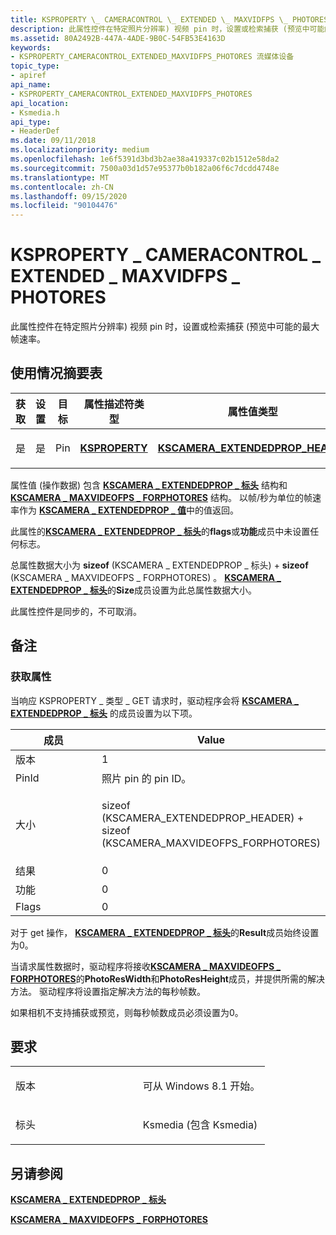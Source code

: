 ```yaml
---
title: KSPROPERTY \_ CAMERACONTROL \_ EXTENDED \_ MAXVIDFPS \_ PHOTORES
description: 此属性控件在特定照片分辨率) 视频 pin 时，设置或检索捕获 (预览中可能的最大帧速率。
ms.assetid: 80A2492B-447A-4ADE-9B0C-54FB53E4163D
keywords:
- KSPROPERTY_CAMERACONTROL_EXTENDED_MAXVIDFPS_PHOTORES 流媒体设备
topic_type:
- apiref
api_name:
- KSPROPERTY_CAMERACONTROL_EXTENDED_MAXVIDFPS_PHOTORES
api_location:
- Ksmedia.h
api_type:
- HeaderDef
ms.date: 09/11/2018
ms.localizationpriority: medium
ms.openlocfilehash: 1e6f5391d3bd3b2ae38a419337c02b1512e58da2
ms.sourcegitcommit: 7500a03d1d57e95377b0b182a06f6c7dcdd4748e
ms.translationtype: MT
ms.contentlocale: zh-CN
ms.lasthandoff: 09/15/2020
ms.locfileid: "90104476"
---
```

# <a name="ksproperty_cameracontrol_extended_maxvidfps_photores"></a>KSPROPERTY \_ CAMERACONTROL \_ EXTENDED \_ MAXVIDFPS \_ PHOTORES

此属性控件在特定照片分辨率) 视频 pin 时，设置或检索捕获 (预览中可能的最大帧速率。

## <a name="usage-summary-table"></a>使用情况摘要表

<table>
<colgroup>
<col width="20%" />
<col width="20%" />
<col width="20%" />
<col width="20%" />
<col width="20%" />
</colgroup>
<thead>
<tr class="header">
<th>获取</th>
<th>设置</th>
<th>目标</th>
<th>属性描述符类型</th>
<th>属性值类型</th>
</tr>
</thead>
<tbody>
<tr class="odd">
<td><p>是</p></td>
<td><p>是</p></td>
<td><p>Pin</p></td>
<td><p><a href="/windows-hardware/drivers/ddi/ks/ns-ks-ksidentifier" data-raw-source="[&lt;strong&gt;KSPROPERTY&lt;/strong&gt;](/windows-hardware/drivers/ddi/ks/ns-ks-ksidentifier)"><strong>KSPROPERTY</strong></a></p></td>
<td><p><a href="/windows-hardware/drivers/ddi/ksmedia/ns-ksmedia-tagkscamera_extendedprop_header" data-raw-source="[&lt;strong&gt;KSCAMERA_EXTENDEDPROP_HEADER&lt;/strong&gt;](/windows-hardware/drivers/ddi/ksmedia/ns-ksmedia-tagkscamera_extendedprop_header)"><strong>KSCAMERA_EXTENDEDPROP_HEADER</strong></a></p></td>
</tr>
</tbody>
</table>

 

属性值 (操作数据) 包含 [**KSCAMERA \_ EXTENDEDPROP \_ 标头**](/windows-hardware/drivers/ddi/ksmedia/ns-ksmedia-tagkscamera_extendedprop_header) 结构和 [**KSCAMERA \_ MAXVIDEOFPS \_ FORPHOTORES**](/windows-hardware/drivers/ddi/ksmedia/ns-ksmedia-tagkscamera_maxvideofps_forphotores) 结构。 以帧/秒为单位的帧速率作为 [**KSCAMERA \_ EXTENDEDPROP \_ 值**](/windows-hardware/drivers/ddi/ksmedia/ns-ksmedia-tagkscamera_extendedprop_value)中的值返回。

此属性的[**KSCAMERA \_ EXTENDEDPROP \_ 标头**](/windows-hardware/drivers/ddi/ksmedia/ns-ksmedia-tagkscamera_extendedprop_header)的**flags**或**功能**成员中未设置任何标志。

总属性数据大小为 **sizeof** (KSCAMERA \_ EXTENDEDPROP \_ 标头) + **sizeof** (KSCAMERA \_ MAXVIDEOFPS \_ FORPHOTORES) 。 [**KSCAMERA \_ EXTENDEDPROP \_ 标头**](/windows-hardware/drivers/ddi/ksmedia/ns-ksmedia-tagkscamera_extendedprop_header)的**Size**成员设置为此总属性数据大小。

此属性控件是同步的，不可取消。

## <a name="remarks"></a>备注

### <a name="getting-the-property"></a>获取属性

当响应 KSPROPERTY \_ 类型 \_ GET 请求时，驱动程序会将 [**KSCAMERA \_ EXTENDEDPROP \_ 标头**](/windows-hardware/drivers/ddi/ksmedia/ns-ksmedia-tagkscamera_extendedprop_header) 的成员设置为以下项。

<table>
<colgroup>
<col width="50%" />
<col width="50%" />
</colgroup>
<thead>
<tr class="header">
<th>成员</th>
<th>Value</th>
</tr>
</thead>
<tbody>
<tr class="odd">
<td>版本</td>
<td>1</td>
</tr>
<tr class="even">
<td>PinId</td>
<td>照片 pin 的 pin ID。</td>
</tr>
<tr class="odd">
<td>大小</td>
<td><p>sizeof (KSCAMERA_EXTENDEDPROP_HEADER) + sizeof (KSCAMERA_MAXVIDEOFPS_FORPHOTORES) </p></td>
</tr>
<tr class="even">
<td>结果</td>
<td>0</td>
</tr>
<tr class="odd">
<td>功能</td>
<td>0</td>
</tr>
<tr class="even">
<td>Flags</td>
<td>0</td>
</tr>
</tbody>
</table>

 

对于 get 操作， [**KSCAMERA \_ EXTENDEDPROP \_ 标头**](/windows-hardware/drivers/ddi/ksmedia/ns-ksmedia-tagkscamera_extendedprop_header)的**Result**成员始终设置为0。

当请求属性数据时，驱动程序将接收[**KSCAMERA \_ MAXVIDEOFPS \_ FORPHOTORES**](/windows-hardware/drivers/ddi/ksmedia/ns-ksmedia-tagkscamera_maxvideofps_forphotores)的**PhotoResWidth**和**PhotoResHeight**成员，并提供所需的解决方法。 驱动程序将设置指定解决方法的每秒帧数。

如果相机不支持捕获或预览，则每秒帧数成员必须设置为0。

## <a name="requirements"></a>要求

<table>
<colgroup>
<col width="50%" />
<col width="50%" />
</colgroup>
<tbody>
<tr class="odd">
<td><p>版本</p></td>
<td><p>可从 Windows 8.1 开始。</p></td>
</tr>
<tr class="even">
<td><p>标头</p></td>
<td>Ksmedia (包含 Ksmedia) </td>
</tr>
</tbody>
</table>

## <a name="see-also"></a>另请参阅

[**KSCAMERA \_ EXTENDEDPROP \_ 标头**](/windows-hardware/drivers/ddi/ksmedia/ns-ksmedia-tagkscamera_extendedprop_header)

[**KSCAMERA \_ MAXVIDEOFPS \_ FORPHOTORES**](/windows-hardware/drivers/ddi/ksmedia/ns-ksmedia-tagkscamera_maxvideofps_forphotores)